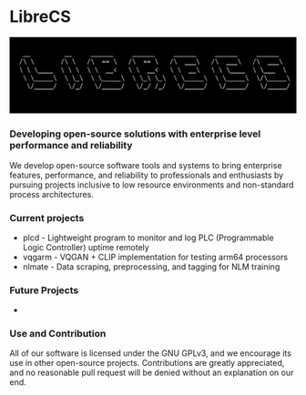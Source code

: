 # LibreCS

![banner](https://github.com/LibreCS/.github/blob/main/banner.jpeg)

### Developing open-source solutions with enterprise level performance and reliability

We develop open-source software tools and systems to bring enterprise features, performance, and reliability to professionals and enthusiasts by pursuing projects inclusive to low resource environments and non-standard process architectures.

### Current projects
- plcd - Lightweight program to monitor and log PLC (Programmable Logic Controller) uptime remotely
- vqgarm - VQGAN + CLIP implementation for testing arm64 processors
- nlmate - Data scraping, preprocessing, and tagging for NLM training

### Future Projects
- 

### Use and Contribution

All of our software is licensed under the GNU GPLv3, and we encourage its use in other open-source projects. Contributions are greatly appreciated, and no reasonable pull request will be denied without an explanation on our end. 
